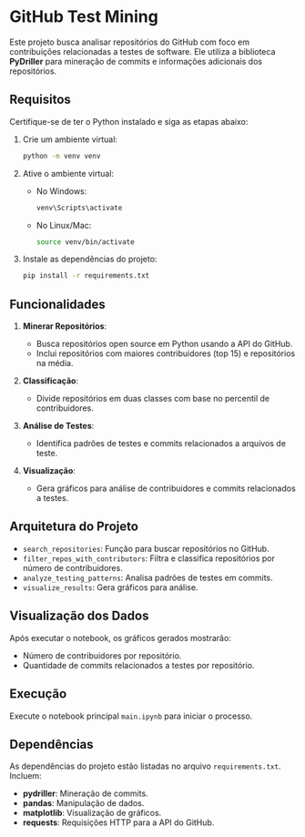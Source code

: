 # GitHub Test Mining

Este projeto busca analisar repositórios do GitHub com foco em contribuições relacionadas a testes de software. Ele utiliza a biblioteca **PyDriller** para mineração de commits e informações adicionais dos repositórios.

## Requisitos

Certifique-se de ter o Python instalado e siga as etapas abaixo:

1. Crie um ambiente virtual:
   ```bash
   python -m venv venv
   ```

2. Ative o ambiente virtual:
   - No Windows:
     ```bash
     venv\Scripts\activate
     ```
   - No Linux/Mac:
     ```bash
     source venv/bin/activate
     ```

3. Instale as dependências do projeto:
   ```bash
   pip install -r requirements.txt
   ```

## Funcionalidades

1. **Minerar Repositórios**:
   - Busca repositórios open source em Python usando a API do GitHub.
   - Inclui repositórios com maiores contribuidores (top 15) e repositórios na média.

2. **Classificação**:
   - Divide repositórios em duas classes com base no percentil de contribuidores.

3. **Análise de Testes**:
   - Identifica padrões de testes e commits relacionados a arquivos de teste.

4. **Visualização**:
   - Gera gráficos para análise de contribuidores e commits relacionados a testes.

## Arquitetura do Projeto

- `search_repositories`: Função para buscar repositórios no GitHub.
- `filter_repos_with_contributors`: Filtra e classifica repositórios por número de contribuidores.
- `analyze_testing_patterns`: Analisa padrões de testes em commits.
- `visualize_results`: Gera gráficos para análise.

## Visualização dos Dados

Após executar o notebook, os gráficos gerados mostrarão:

- Número de contribuidores por repositório.
- Quantidade de commits relacionados a testes por repositório.

## Execução

Execute o notebook principal `main.ipynb` para iniciar o processo.

## Dependências

As dependências do projeto estão listadas no arquivo `requirements.txt`. Incluem:

- **pydriller**: Mineração de commits.
- **pandas**: Manipulação de dados.
- **matplotlib**: Visualização de gráficos.
- **requests**: Requisições HTTP para a API do GitHub.